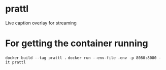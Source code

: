 # prattl

Live caption overlay for streaming

# For getting the container running

`docker build --tag prattl .`
`docker run --env-file .env -p 8080:8080 -it prattl`
